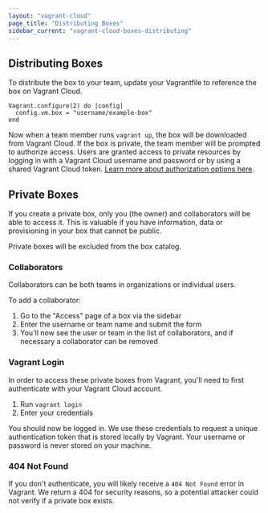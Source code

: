 ```yaml
---
layout: "vagrant-cloud"
page_title: "Distributing Boxes"
sidebar_current: "vagrant-cloud-boxes-distributing"
---
```


## Distributing Boxes

To distribute the box to your team, update your Vagrantfile to reference the
box on Vagrant Cloud.

    Vagrant.configure(2) do |config|
      config.vm.box = "username/example-box"
    end

Now when a team member runs `vagrant up`, the box will be downloaded from Vagrant Cloud.
If the box is private, the team member will be prompted to authorize access. Users
are granted access to private resources by logging in with a Vagrant Cloud username and
password or by using a shared Vagrant Cloud token.
[Learn more about authorization options here](/docs/vagrant-cloud/users/authentication.html).

## Private Boxes

If you create a private box, only you (the owner) and collaborators
will be able to access it. This is valuable if you
have information, data or provisioning in your box
that cannot be public.

Private boxes will be excluded from the box catalog.

### Collaborators

Collaborators can be both teams in
organizations or individual users.

To add a collaborator:

1. Go to the "Access" page of a box via the sidebar
2. Enter the username or team name and submit the form
3. You'll now see the user or team in the list of collaborators,
and if necessary a collaborator can be removed

### Vagrant Login

In order to access these private boxes from Vagrant, you'll need to first
authenticate with your Vagrant Cloud account.

1. Run `vagrant login`
2. Enter your credentials

You should now be logged in. We use these credentials to request
a unique authentication token that is stored locally by Vagrant. Your
username or password is never stored on your machine.

### 404 Not Found

If you don't authenticate, you will likely receive a `404 Not Found`
error in Vagrant. We return a 404 for security reasons, so a potential
attacker could not verify if a private box exists.

